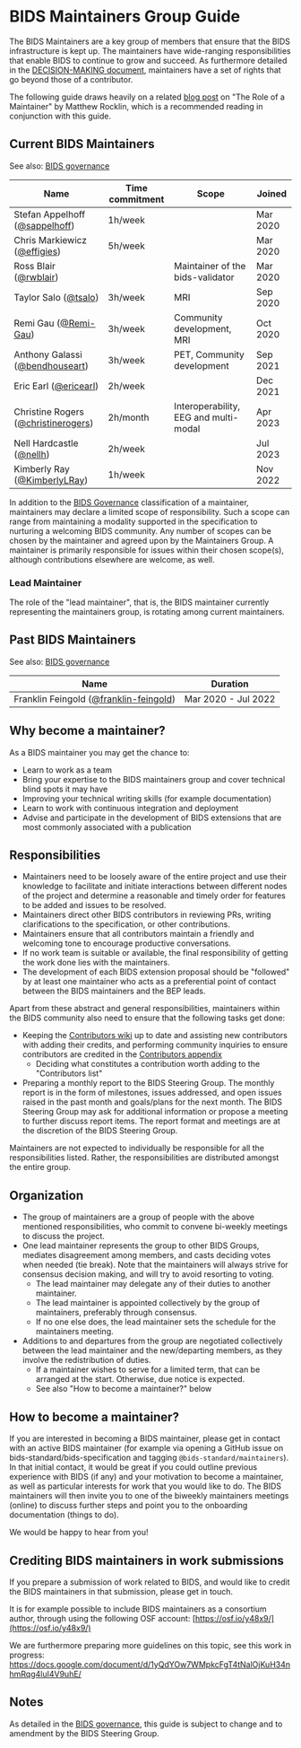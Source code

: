 # BIDS Maintainers Group Guide

The BIDS Maintainers are a key group of members that ensure that the BIDS infrastructure is kept up.
The maintainers have wide-ranging responsibilities that enable BIDS to continue to grow and succeed.
As furthermore detailed in the [DECISION-MAKING document](DECISION-MAKING.md),
maintainers have a set of rights that go beyond those of a contributor.

The following guide draws heavily on a related [blog post](https://matthewrocklin.com/blog/2019/05/18/maintainer)
on "The Role of a Maintainer" by Matthew Rocklin,
which is a recommended reading in conjunction with this guide.

## Current BIDS Maintainers

See also: [BIDS governance](https://bids.neuroimaging.io/governance.html#bids-maintainers-group)

| Name                                                                      | Time commitment | Scope                                 | Joined   |
| ------------------------------------------------------------------------- | --------------- | ------------------------------------- | -------- |
| Stefan Appelhoff ([@sappelhoff](https://github.com/sappelhoff))           | 1h/week         |                                       | Mar 2020 |
| Chris Markiewicz ([@effigies](https://github.com/effigies))               | 5h/week         |                                       | Mar 2020 |
| Ross Blair ([@rwblair](https://github.com/rwblair))                       |                 | Maintainer of the bids-validator      | Mar 2020 |
| Taylor Salo ([@tsalo](https://github.com/tsalo))                          | 3h/week         | MRI                                   | Sep 2020 |
| Remi Gau ([@Remi-Gau](https://github.com/Remi-Gau))                       | 3h/week         | Community development, MRI            | Oct 2020 |
| Anthony Galassi  ([@bendhouseart](https://github.com/bendhouseart))       | 3h/week         | PET, Community development            | Sep 2021 |
| Eric Earl ([@ericearl](https://github.com/ericearl))                      | 2h/week         |                                       | Dec 2021 |
| Christine Rogers ([@christinerogers](https://github.com/christinerogers)) | 2h/month        | Interoperability, EEG and multi-modal | Apr 2023 |
| Nell Hardcastle ([@nellh](https://github.com/nellh))                      | 2h/week         |                                       | Jul 2023 |
| Kimberly Ray ([@KimberlyLRay](https://github.com/KimberlyLRay))           | 1h/week         |                                       | Nov 2022 |

In addition to the [BIDS Governance](https://bids.neuroimaging.io/governance.html#bids-maintainers-group)
classification of a maintainer, maintainers may declare a limited scope of responsibility.
Such a scope can range from maintaining a modality supported in the specification to nurturing a
welcoming BIDS community.
Any number of scopes can be chosen by the maintainer and agreed upon by the Maintainers Group.
A maintainer is primarily responsible for issues within their chosen scope(s), although
contributions elsewhere are welcome, as well.

### Lead Maintainer

The role of the "lead maintainer", that is, the BIDS maintainer currently representing the maintainers group,
is rotating among current maintainers.

## Past BIDS Maintainers

See also: [BIDS governance](https://bids.neuroimaging.io/governance.html#bids-maintainers-group)

| Name                                                                           | Duration            |
| ------------------------------------------------------------------------------ | ------------------- |
| Franklin Feingold ([@franklin-feingold](https://github.com/franklin-feingold)) | Mar 2020 - Jul 2022 |

## Why become a maintainer?

As a BIDS maintainer you may get the chance to:

* Learn to work as a team
* Bring your expertise to the BIDS maintainers group and cover technical blind spots it may have
* Improving your technical writing skills (for example documentation)
* Learn to work with continuous integration and deployment
* Advise and participate in the development of BIDS extensions that are most commonly associated with a publication

## Responsibilities

* Maintainers need to be loosely aware of the entire project
  and use their knowledge to facilitate and initiate interactions
  between different nodes of the project
  and determine a reasonable and timely order for features to be added and issues to be resolved.
* Maintainers direct other BIDS contributors in reviewing PRs,
  writing clarifications to the specification, or other contributions.
* Maintainers ensure that all contributors maintain a friendly and welcoming tone
  to encourage productive conversations.
* If no work team is suitable or available,
  the final responsibility of getting the work done lies with the maintainers.
* The development of each BIDS extension proposal should be "followed"
  by at least one maintainer who acts as a preferential point of contact
  between the BIDS maintainers and the BEP leads.

Apart from these abstract and general responsibilities,
maintainers within the BIDS community also need to ensure that the following tasks get done:

* Keeping the
  [Contributors wiki](https://github.com/bids-standard/bids-specification/wiki/Recent-Contributors)
  up to date and assisting new contributors with adding their credits,
  and performing community inquiries to ensure contributors are credited in the
  [Contributors appendix](https://bids-specification.readthedocs.io/en/stable/appendices/contributors.html)
    * Deciding what constitutes a contribution worth adding to the "Contributors list"
* Preparing a monthly report to the BIDS Steering Group.
  The monthly report is in the form of milestones, issues addressed,
  and open issues raised in the past month and goals/plans for the next month.
  The BIDS Steering Group may ask for additional information or propose a meeting to further discuss report items.
  The report format and meetings are at the discretion of the BIDS Steering Group.

Maintainers are not expected to individually be responsible for all the responsibilities listed.
Rather, the responsibilities are distributed amongst the entire group.

## Organization

* The group of maintainers are a group of people with the above mentioned responsibilities,
  who commit to convene bi-weekly meetings to discuss the project.
* One lead maintainer represents the group to other BIDS Groups, mediates disagreement among members,
  and casts deciding votes when needed (tie break).
  Note that the maintainers will always strive for consensus decision making, and will try to avoid resorting to voting.
    * The lead maintainer may delegate any of their duties to another maintainer.
    * The lead maintainer is appointed collectively by the group of maintainers, preferably through consensus.
    * If no one else does, the lead maintainer sets the schedule for the maintainers meeting.
* Additions to and departures from the group are negotiated collectively between the lead maintainer
  and the new/departing members, as they involve the redistribution of duties.
    * If a maintainer wishes to serve for a limited term, that can be arranged at the start. Otherwise, due notice is expected.
    * See also "How to become a maintainer?" below

## How to become a maintainer?

If you are interested in becoming a BIDS maintainer,
please get in contact with an active BIDS maintainer
(for example via opening a GitHub issue on bids-standard/bids-specification and tagging `@bids-standard/maintainers`).
In that initial contact, it would be great if you could outline previous experience with BIDS (if any)
and your motivation to become a maintainer, as well as particular interests for work that you would like to do.
The BIDS maintainers will then invite you to one of the biweekly maintainers meetings (online)
to discuss further steps and point you to the onboarding documentation (things to do).

We would be happy to hear from you!

## Crediting BIDS maintainers in work submissions

If you prepare a submission of work related to BIDS, and would like to credit the BIDS maintainers
in that submission, please get in touch.

It is for example possible to include BIDS maintainers as a consortium author,
through using the following OSF account: [https://osf.io/y48x9/](https://osf.io/y48x9/)

We are furthermore preparing more guidelines on this topic, see this work in progress:
https://docs.google.com/document/d/1yQdYOw7WMpkcFgT4tNalOjKuH34nhmRqg4luI4V9uhE/

## Notes

As detailed in the [BIDS governance](https://bids.neuroimaging.io/governance.html),
this guide is subject to change and to amendment by the BIDS Steering Group.

